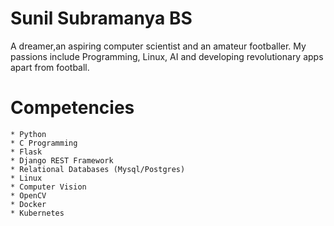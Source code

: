 # Sunil Subramanya BS

 A dreamer,an aspiring computer scientist and an amateur footballer. My passions include Programming, Linux, AI and developing revolutionary apps apart from football.


# Competencies

    * Python
    * C Programming 
    * Flask
    * Django REST Framework
    * Relational Databases (Mysql/Postgres) 
    * Linux 
    * Computer Vision 
    * OpenCV 
    * Docker 
    * Kubernetes
